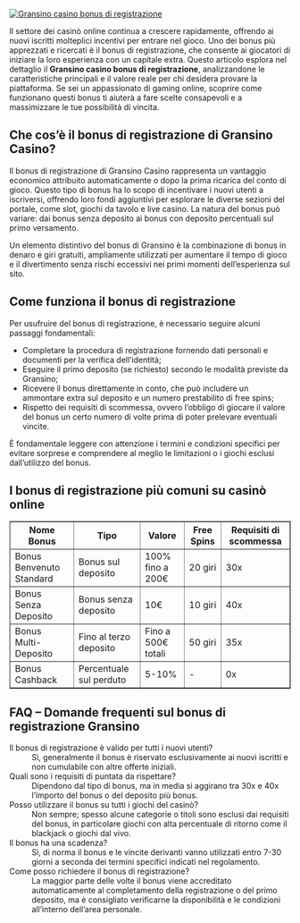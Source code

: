 [![Gransino casino bonus di registrazione](https://123-caf.pages.dev/gitsignup.png)](https://vrmoo.ru/Bt82HjjY)

<p>Il settore dei casinò online continua a crescere rapidamente, offrendo ai nuovi iscritti molteplici incentivi per entrare nel gioco. Uno dei bonus più apprezzati e ricercati è il bonus di registrazione, che consente ai giocatori di iniziare la loro esperienza con un capitale extra. Questo articolo esplora nel dettaglio il <strong>Gransino casino bonus di registrazione</strong>, analizzandone le caratteristiche principali e il valore reale per chi desidera provare la piattaforma. Se sei un appassionato di gaming online, scoprire come funzionano questi bonus ti aiuterà a fare scelte consapevoli e a massimizzare le tue possibilità di vincita.</p>  <h2>Che cos’è il bonus di registrazione di Gransino Casino?</h2> <p>Il bonus di registrazione di Gransino Casino rappresenta un vantaggio economico attribuito automaticamente o dopo la prima ricarica del conto di gioco. Questo tipo di bonus ha lo scopo di incentivare i nuovi utenti a iscriversi, offrendo loro fondi aggiuntivi per esplorare le diverse sezioni del portale, come slot, giochi da tavolo e live casino. La natura del bonus può variare: dai bonus senza deposito ai bonus con deposito percentuali sul primo versamento.</p> <p>Un elemento distintivo del bonus di Gransino è la combinazione di bonus in denaro e giri gratuiti, ampliamente utilizzati per aumentare il tempo di gioco e il divertimento senza rischi eccessivi nei primi momenti dell’esperienza sul sito.</p>  <h2>Come funziona il bonus di registrazione</h2> <p>Per usufruire del bonus di registrazione, è necessario seguire alcuni passaggi fondamentali:</p> <ul> <li>Completare la procedura di registrazione fornendo dati personali e documenti per la verifica dell’identità;</li> <li>Eseguire il primo deposito (se richiesto) secondo le modalità previste da Gransino;</li> <li>Ricevere il bonus direttamente in conto, che può includere un ammontare extra sul deposito e un numero prestabilito di free spins;</li> <li>Rispetto dei requisiti di scommessa, ovvero l’obbligo di giocare il valore del bonus un certo numero di volte prima di poter prelevare eventuali vincite.</li> </ul> <p>È fondamentale leggere con attenzione i termini e condizioni specifici per evitare sorprese e comprendere al meglio le limitazioni o i giochi esclusi dall’utilizzo del bonus.</p>  <h2>I bonus di registrazione più comuni su casinò online</h2> <table border="1" cellspacing="0" cellpadding="5"> <thead> <tr> <th>Nome Bonus</th> <th>Tipo</th> <th>Valore</th> <th>Free Spins</th> <th>Requisiti di scommessa</th> </tr> </thead> <tbody> <tr> <td>Bonus Benvenuto Standard</td> <td>Bonus sul deposito</td> <td>100% fino a 200€</td> <td>20 giri</td> <td>30x</td> </tr> <tr> <td>Bonus Senza Deposito</td> <td>Bonus senza deposito</td> <td>10€</td> <td>10 giri</td> <td>40x</td> </tr> <tr> <td>Bonus Multi-Deposito</td> <td>Fino al terzo deposito</td> <td>Fino a 500€ totali</td> <td>50 giri</td> <td>35x</td> </tr> <tr> <td>Bonus Cashback</td> <td>Percentuale sul perduto</td> <td>5-10%</td> <td>-</td> <td>0x</td> </tr> </tbody> </table>  <h2>FAQ – Domande frequenti sul bonus di registrazione Gransino</h2> <dl> <dt>Il bonus di registrazione è valido per tutti i nuovi utenti?</dt> <dd>Sì, generalmente il bonus è riservato esclusivamente ai nuovi iscritti e non cumulabile con altre offerte iniziali.</dd> <dt>Quali sono i requisiti di puntata da rispettare?</dt> <dd>Dipendono dal tipo di bonus, ma in media si aggirano tra 30x e 40x l’importo del bonus o del deposito più bonus.</dd> <dt>Posso utilizzare il bonus su tutti i giochi del casinò?</dt> <dd>Non sempre; spesso alcune categorie o titoli sono esclusi dai requisiti del bonus, in particolare giochi con alta percentuale di ritorno come il blackjack o giochi dal vivo.</dd> <dt>Il bonus ha una scadenza?</dt> <dd>Sì, di norma il bonus e le vincite derivanti vanno utilizzati entro 7-30 giorni a seconda dei termini specifici indicati nel regolamento.</dd> <dt>Come posso richiedere il bonus di registrazione?</dt> <dd>La maggior parte delle volte il bonus viene accreditato automaticamente al completamento della registrazione o del primo deposito, ma è consigliato verificarne la disponibilità e le condizioni all’interno dell’area personale.</dd> </dl>